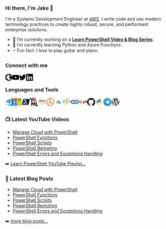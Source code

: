 ### Hi there, I'm Jake 👋

I'm a Systems Development Engineer at [AWS](https://aws.amazon.com). I write code and use modern technology practices to create highly robust, secure, and performant enterprise solutions.

* 🔭 I’m currently working on a **[Learn PowerShell Video & Blog Series](https://techthoughts.info/learn-powershell-series/)**.
* 🌱 I’m currently learning Python and Azure Functions.
* ⚡ Fun fact: I love to play guitar and piano.

### Connect with me

[<img align="left" alt="techthoughts.info" width="22px" src="https://github.com/techthoughts2/techthoughts2/raw/master/media/globe.svg" />][website]
[<img align="left" alt="TechThoughts2 | YouTube" width="22px" src="https://github.com/techthoughts2/techthoughts2/raw/master/media/youtube.svg" />][youtube]
[<img align="left" alt="JakeMorrison | Twitter" width="22px" src="https://github.com/techthoughts2/techthoughts2/raw/master/media/twitter.svg" />][twitter]
[<img align="left" alt="Jacob Morrison | LinkedIn" width="22px" src="https://github.com/techthoughts2/techthoughts2/raw/master/media/linkedin.svg" />][linkedin]

<br />

### Languages and Tools

<img align="left" alt="Visual Studio Code" width="26px" src="https://raw.githubusercontent.com/github/explore/master/topics/visual-studio-code/visual-studio-code.png" />
<img align="left" alt="Windows" width="26px" src="https://github.com/techthoughts2/techthoughts2/raw/master/media/microsoft_logo-80x80.png" />
<img align="left" alt="PowerShell" width="26px" src="https://raw.githubusercontent.com/github/explore/master/topics/powershell/powershell.png" />
<img align="left" alt="Yaml" width="26px" src="https://raw.githubusercontent.com/github/explore/master/topics/yaml/yaml.png" />
<img align="left" alt="AWS" width="26px" src="https://raw.githubusercontent.com/github/explore/master/topics/aws/aws.png" />
<img align="left" alt="AWS Lambda" width="26px" src="https://github.com/techthoughts2/techthoughts2/raw/master/media/aws_lambda_logo-80x80.png" />
<img align="left" alt="Azure" width="26px" src="https://raw.githubusercontent.com/github/explore/master/topics/azure/azure.png" />
<img align="left" alt="Azure Functions" width="26px" src="https://github.com/techthoughts2/techthoughts2/raw/master/media/azure-functions-80x80.png" />
<img align="left" alt="DevOps" width="26px" src="https://github.com/techthoughts2/techthoughts2/raw/master/media/devops-80x80.jpg" />
<img align="left" alt="Git" width="26px" src="https://raw.githubusercontent.com/github/explore/master/topics/git/git.png" />
<img align="left" alt="GitHub" width="26px" src="https://raw.githubusercontent.com/github/explore/master/topics/github/github.png" />
<img align="left" alt="Python" width="26px" src="https://raw.githubusercontent.com/github/explore/master/topics/python/python.png" />
<img align="left" alt="Telegram" width="26px" src="https://raw.githubusercontent.com/github/explore/master/topics/telegram/telegram.png" />
<img align="left" alt="WordPress" width="26px" src="https://raw.githubusercontent.com/github/explore/master/topics/wordpress/wordpress.png" />

<br />
<br />

### 📺 Latest YouTube Videos

<!-- YOUTUBE:START -->
- [Manage Cloud with PowerShell](https://www.youtube.com/watch?v=x-bAD3RX_P0)
- [PowerShell Functions](https://www.youtube.com/watch?v=qrwPvbCWRtI)
- [PowerShell Scripts](https://www.youtube.com/watch?v=IABNJEl2ZWk)
- [PowerShell Remoting](https://www.youtube.com/watch?v=qvJRaYlxI1w)
- [PowerShell Errors and Exceptions Handling](https://www.youtube.com/watch?v=A6afjA5Q9eM)
<!-- YOUTUBE:END -->

➡️ [Learn PowerShell YouTube Playlist...][learnpowershellplaylist]

### 📕 Latest Blog Posts

<!-- BLOG-POST-LIST:START -->
- [Manage Cloud with PowerShell](https://techthoughts.info/manage-cloud-with-powershell/)
- [PowerShell Functions](https://techthoughts.info/powershell-functions/)
- [PowerShell Scripts](https://techthoughts.info/powershell-scripts/)
- [PowerShell Remoting](https://techthoughts.info/powershell-remoting/)
- [PowerShell Errors and Exceptions Handling](https://techthoughts.info/powershell-errors-and-exceptions-handling/)
<!-- BLOG-POST-LIST:END -->

➡️ [more blog posts...][website]

[website]: https://techthoughts.info
[twitter]: https://twitter.com/JakeMorrison
[youtube]: https://www.youtube.com/c/TechthoughtsInfo2
[linkedin]: https://www.linkedin.com/in/jacobmorrison
[learnpowershellplaylist]: https://www.youtube.com/playlist?list=PL2j0_s2VJe2hzQuQyn6yfMS2olhhs4UnQ
